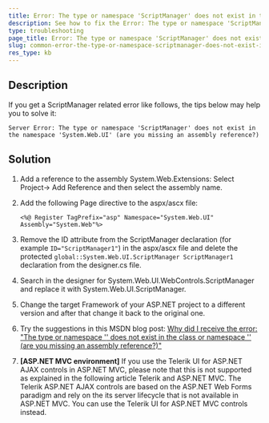 ```yaml
---
title: Error: The type or namespace 'ScriptManager' does not exist in the namespace 'System.Web.UI'
description: See how to fix the Error: The type or namespace 'ScriptManager' does not exist in the namespace 'System.Web.UI'
type: troubleshooting
page_title: Error: The type or namespace 'ScriptManager' does not exist in the namespace 'System.Web.UI'
slug: common-error-the-type-or-namespace-scriptmanager-does-not-exist-in-the-namespace
res_type: kb
---
```


## Description

If you get a ScriptManager related error like follows, the tips below may help you to solve it:

`Server Error: The type or namespace 'ScriptManager' does not exist in the namespace 'System.Web.UI' (are you missing an assembly reference?)`

## Solution

1.  Add a reference to the assembly System.Web.Extensions: Select Project-> Add Reference and then select the assembly name.

1.  Add the following Page directive to the aspx/ascx file:

    ````ASP.NET
    <%@ Register TagPrefix="asp" Namespace="System.Web.UI" Assembly="System.Web"%>
    ````
1. Remove the ID attribute from the ScriptManager declaration (for example `ID="ScriptManager1"`) in the aspx/ascx file and delete the protected `global::System.Web.UI.ScriptManager ScriptManager1` declaration from the designer.cs file.

1. Search in the designer for System.Web.UI.WebControls.ScriptManager and replace it with System.Web.UI.ScriptManager.

1. Change the target Framework of your ASP.NET project to a different version and after that change it back to the original one.

1. Try the suggestions in this MSDN blog post: [Why did I receive the error: "The type or namespace '<namespace name>' does not exist in the class or namespace '<parent namespace>' (are you missing an assembly reference?)"](https://docs.microsoft.com/en-us/archive/blogs/csharpfaq/why-did-i-receive-the-error-the-type-or-namespace-namespace-name-does-not-exist-in-the-class-or-namespace-parent-namespace-are-you-missing-an-assembly-reference)

1. **[ASP.NET MVC environment]** If you use the Telerik UI for ASP.NET AJAX controls in ASP.NET MVC, please note that this is not supported as explained in the following article Telerik and ASP.NET MVC. The Telerik ASP.NET AJAX controls are based on the ASP.NET Web Forms paradigm and rely on the its server lifecycle that is not available in ASP.NET MVC. You can use the Telerik UI for ASP.NET MVC controls instead.


